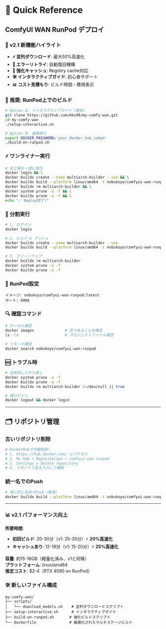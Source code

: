 # 🚀 Quick Reference
## ComfyUI WAN RunPod デプロイ

### 🎯 **v2.1 新機能ハイライト**
- **⚡ 並列ダウンロード**: 最大50%高速化
- **🔄 エラーリトライ**: 自動復旧機構
- **💾 強化キャッシュ**: Registry cache対応
- **🛠️ インタラクティブガイド**: 初心者サポート
- **📊 コスト見積もり**: ビルド時間・費用表示

### 🚀 **推奨: RunPod上でのビルド**
```bash
# Option A: インタラクティブガイド（推奨）
git clone https://github.com/mksd9/my-comfy-wan.git
cd my-comfy-wan
./setup-interactive.sh

# Option B: 直接実行
export DOCKER_PASSWORD='your_docker_hub_token'
./build-on-runpod.sh
```

### ⚡ **ワンライナー実行**
```bash
# 全工程を一度に実行
docker login && \
docker buildx create --name multiarch-builder --use && \
docker buildx build --platform linux/amd64 -t nobukoyo/comfyui-wan-runpod:latest --push . && \
docker buildx rm multiarch-builder && \
docker system prune -a -f && \
docker buildx prune -a -f && \
echo "✅ Deploy完了!"
```

### 🔧 **分割実行**
```bash
# 1. ログイン
docker login

# 2. ビルド & プッシュ
docker buildx create --name multiarch-builder --use
docker buildx build --platform linux/amd64 -t nobukoyo/comfyui-wan-runpod:latest --push .

# 3. クリーンアップ
docker buildx rm multiarch-builder
docker system prune -a -f
docker buildx prune -a -f
```

### 🎯 **RunPod設定**
```
イメージ: nobukoyo/comfyui-wan-runpod:latest
ポート: 6006
```

### 🔍 **確認コマンド**
```bash
# ローカル確認
docker images              # 空であることを確認
ls -la                     # プロジェクトファイル確認

# リモート確認
docker search nobukoyo/comfyui-wan-runpod
```

### 🆘 **トラブル時**
```bash
# 全削除してやり直し
docker system prune -a -f
docker buildx prune -a -f
docker buildx rm multiarch-builder 2>/dev/null || true

# 再ログイン
docker logout && docker login
```

---

## 🗂️ **リポジトリ管理**

### 古いリポジトリ削除
```bash
# DockerHubで手動削除:
# 1. https://hub.docker.com/ にアクセス
# 2. My Hub > Repositories > comfyui-wan-runpod 
# 3. Settings > Delete repository
# 4. リポジトリ名を入力して確認
```

### 統一名でのPush
```bash
# 常に同じ名前でPush（推奨）
docker buildx build --platform linux/amd64 -t nobukoyo/comfyui-wan-runpod:latest --push .
```

---

### 📊 **v2.1 パフォーマンス向上**
**所要時間**: 
- **初回ビルド**: 20-30分（v1: 25-35分）⚡ **20%高速化**
- **キャッシュあり**: 12-18分（v1: 15-20分）⚡ **25%高速化**

**容量**: 約15-18GB（軽量化済み、v1と同等）  
**プラットフォーム**: linux/amd64  
**推定コスト**: $2-4（RTX 4090 on RunPod）

### 🛠️ **新しいファイル構成**
```
my-comfy-wan/
├── scripts/
│   └── download_models.sh    # 並列ダウンロードスクリプト
├── setup-interactive.sh      # インタラクティブガイド
├── build-on-runpod.sh       # 強化ビルドスクリプト
└── Dockerfile               # 最適化されたマルチステージビルド
``` 